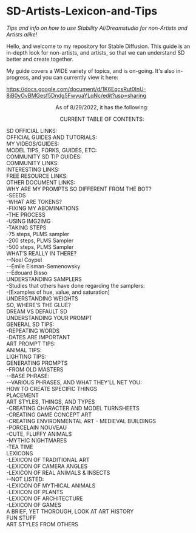 # SD-Artists-Lexicon-and-Tips
<i>Tips and info on how to use Stability AI/Dreamstudio for non-Artists and Artists alike!</i>


Hello, and welcome to my repository for Stable Diffusion. This guide is an in-depth look for non-artists, and artists, so that we can understand SD better and create together.

My guide covers a WIDE variety of topics, and is on-going. It's also in-progress, and you can currently view it here:

https://docs.google.com/document/d/1K6EqcsRut0InU-8jB0yOvBMGesf5Dndg5FwyuaYLqNc/edit?usp=sharing

<p align="center">As of 8/29/2022, it has the following:

<p align="center">CURRENT TABLE OF CONTENTS:

SD OFFICIAL LINKS:<br>
OFFICIAL GUIDES AND TUTORIALS:	<br>
MY VIDEOS/GUIDES:	<br>
MODEL TIPS, FORKS, GUIDES, ETC:	<br>
COMMUNITY SD TIP GUIDES:	<br>
COMMUNITY LINKS:	<br>
INTERESTING LINKS:	<br>
FREE RESOURCE LINKS:	<br>
OTHER DOCUMENT LINKS:	<br>
WHY ARE MY PROMPTS SO DIFFERENT FROM THE BOT?	<br>
-SEEDS<br>
-WHAT ARE TOKENS?	<br>
-FIXING MY ABOMINATIONS	<br>
-THE PROCESS	<br>
-USING IMG2IMG	<br>
-TAKING STEPS	<br>
-75 steps, PLMS sampler	<br>
-200 steps, PLMS Sampler	<br>
-500 steps, PLMS Sampler	<br>
WHAT’S REALLY IN THERE?	<br>
--Noel Coypel	<br>
--Émile Eisman-Semenowsky	<br>
--Édouard Bisso	<br>
UNDERSTANDING SAMPLERS	<br>
-Studies that others have done regarding the samplers:	<br>
-[Examples of hue, value, and saturation]	<br>
UNDERSTANDING WEIGHTS	<br>
SO, WHERE’S THE GLUE?	<br>
DREAM VS DEFAULT SD	<br>
UNDERSTANDING YOUR PROMPT	<br>
GENERAL SD TIPS:	<br>
-REPEATING WORDS	<br>
-DATES ARE IMPORTANT	<br>
ART PROMPT TIPS:	<br>
ANIMAL TIPS:	<br>
LIGHTING TIPS:	<br>
GENERATING PROMPTS	<br>
-FROM OLD MASTERS	<br>
--BASE PHRASE:	<br>
--VARIOUS PHRASES, AND WHAT THEY'LL NET YOU:	<br>
HOW TO CREATE SPECIFIC THINGS	<br>
PLACEMENT	<br>
ART STYLES, THINGS, AND TYPES	<br>
-CREATING CHARACTER AND MODEL TURNSHEETS	<br>
-CREATING GAME CONCEPT ART	<br>
-CREATING ENVIRONMENTAL ART - MEDIEVAL BUILDINGS	<br>
-PORCELAIN NOUVEAU	<br>
-CUTE, FLUFFY ANIMALS	<br>
-MYTHIC NIGHTMARES	<br>
-TEA TIME	<br>
LEXICONS	<br>
-LEXICON OF TRADITIONAL ART	<br>
-LEXICON OF CAMERA ANGLES	<br>
-LEXICON OF REAL ANIMALS & INSECTS	<br>
--NOT LISTED:	<br>
-LEXICON OF MYTHICAL ANIMALS	<br>
-LEXICON OF PLANTS	<br>
-LEXICON OF ARCHITECTURE	<br>
-LEXICON OF GAMES	<br>
A BRIEF, YET THOROUGH, LOOK AT ART HISTORY	<br>
FUN STUFF	<br>
ART STYLES FROM OTHERS	<br>
